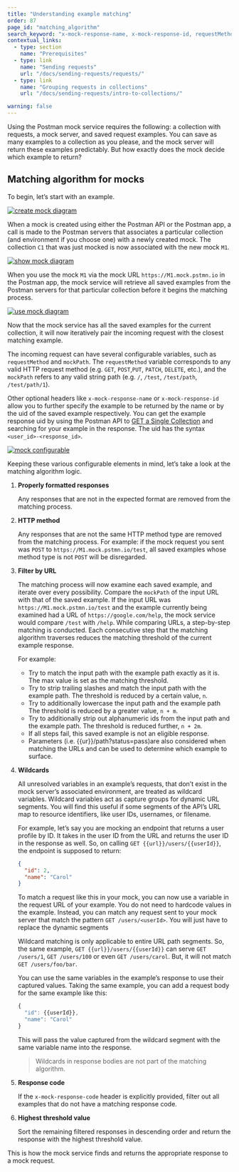 ```yaml
---
title: "Understanding example matching"
order: 87
page_id: "matching_algorithm"
search_keyword: "x-mock-response-name, x-mock-response-id, requestMethod, mockPath"
contextual_links:
  - type: section
    name: "Prerequisites"
  - type: link
    name: "Sending requests"
    url: "/docs/sending-requests/requests/"
  - type: link
    name: "Grouping requests in collections"
    url: "/docs/sending-requests/intro-to-collections/"

warning: false
---
```


Using the Postman mock service requires the following: a collection with requests, a mock server, and saved request examples. You can save as many examples to a collection as you please, and the mock server will return these examples predictably. But how exactly does the mock decide which example to return?

## Matching algorithm for mocks

To begin, let’s start with an example.

[![create mock diagram](https://assets.postman.com/postman-docs/create_mock.jpg)](https://assets.postman.com/postman-docs/create_mock.jpg)

When a mock is created using either the Postman API or the Postman app, a call is made to the Postman servers that associates a particular collection (and environment if you choose one) with a newly created mock. The collection `C1` that was just mocked is now associated with the new mock `M1`.

[![show mock diagram](https://assets.postman.com/postman-docs/show_mock.jpg)](https://assets.postman.com/postman-docs/show_mock.jpg)

When you use the mock `M1` via the mock URL `https://M1.mock.pstmn.io` in the Postman app, the mock service will retrieve all saved examples from the Postman servers for that particular collection before it begins the matching process.

[![use mock diagram](https://assets.postman.com/postman-docs/use_mock.jpg)](https://assets.postman.com/postman-docs/use_mock.jpg)

Now that the mock service has all the saved examples for the current collection, it will now iteratively pair the incoming request with the closest matching example.

The incoming request can have several configurable variables, such as `requestMethod` and `mockPath`. The `requestMethod` variable corresponds to any valid HTTP request method (e.g. `GET`, `POST`,`PUT`, `PATCH`, `DELETE`, etc.), and the `mockPath` refers to any valid string path (e.g. `/`, `/test`, `/test/path`, `/test/path/1`).

Other optional headers like `x-mock-response-name` or `x-mock-response-id` allow you to further specify the example to be returned by the name or by the uid of the saved example respectively. You can get the example response uid by using the Postman API to [GET a Single Collection](https://docs.api.getpostman.com/#647806d5-492a-eded-1df6-6529b5dc685c) and searching for your example in the response. The uid has the syntax `<user_id>-<response_id>`.

[![mock configurable](https://assets.postman.com/postman-docs/mock_configurable.png)](https://assets.postman.com/postman-docs/mock_configurable.png)

Keeping these various configurable elements in mind, let’s take a look at the matching algorithm logic.

1. **Properly formatted responses**

   Any responses that are not in the expected format are removed from the matching process.

2. **HTTP method**

   Any responses that are not the same HTTP method type are removed from the matching process. For example: if the mock request you sent was `POST` to `https://M1.mock.pstmn.io/test`, all saved examples whose method type is not `POST` will be disregarded.

3. **Filter by URL**

   The matching process will now examine each saved example, and iterate over every possibility. Compare the `mockPath` of the input URL with that of the saved example. If the input URL was `https://M1.mock.pstmn.io/test` and the example currently being examined had a URL of `https://google.com/help`, the mock service would compare `/test` with `/help`. While comparing URLs, a step-by-step matching is conducted. Each consecutive step that the matching algorithm traverses reduces the matching threshold of the current example response.

   For example:

   * Try to match the input path with the example path exactly as it is. The max value is set as the matching threshold.
   * Try to strip trailing slashes and match the input path with the example path. The threshold is reduced by a certain value, `n`.
   * Try to additionally lowercase the input path and the example path The threshold is reduced by a greater value, `n + m`.
   * Try to additionally strip out alphanumeric ids from the input path and the example path. The threshold is reduced further, `n + 2m`.
   * If all steps fail, this saved example is not an eligible response.
   * Parameters (i.e. {{ur}}/path?status=pass)are also considered when matching the URLs and can be used to determine which example to surface.

4. **Wildcards**

    All unresolved variables in an example’s requests, that don’t exist in the mock server’s associated environment, are treated as  wildcard variables. Wildcard variables act as capture groups for dynamic URL segments. You will find this useful if some segments of the API’s URL map to resource identifiers, like user IDs, usernames, or filename.

    For example, let’s say you are mocking an endpoint that returns a user profile by ID. It takes in the user ID from the URL and returns the user ID in the response as well. So, on calling `GET {{url}}/users/{{userId}}`, the endpoint is supposed to return:

    ```json
    {
      "id": 2,
      "name": "Carol"
    }
    ```

    To match a request like this in your mock, you can now use a variable in the request URL of your example. You do not need to hardcode values in the example. Instead, you can match any request sent to your mock server that match the pattern `GET /users/<userId>`. You will just have to replace the dynamic segments

    Wildcard matching is only applicable to entire URL path segments.  So, the same example, `GET {{url}}/users/{{userId}}` can serve `GET /users/1`, `GET /users/100` or even `GET /users/carol`. But, it will not match `GET /users/foo/bar`.

    You can use the same variables in the example’s response to use their captured values. Taking the same example, you can add a request body for the same example like this:

    ```js
    {
      "id": {{userId}},
      "name": "Carol"
    }
    ```

    This will pass the value captured from the wildcard segment with the same variable name into the response.

    > Wildcards in response bodies are not part of the matching algorithm.

5. **Response code**

   If the `x-mock-response-code` header is explicitly provided, filter out all examples that do not have a matching response code.

6. **Highest threshold value**

   Sort the remaining filtered responses in descending order and return the response with the highest threshold value.

This is how the mock service finds and returns the appropriate response to a mock request.
